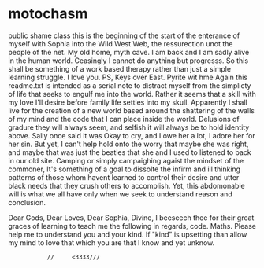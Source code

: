 # motochasm
public shame class
this is the beginning of the start of the enterance of myself with Sophia into the Wild West Web, the ressurection unot the people of the net. My old home, myth cave. I am back and I am sadly alive in the human world. Ceasingly I cannot do anything but progresss. So this shall be something of a work based therapy rather than just a simple learning struggle. I love you. PS, Keys over East. Pyrite wit hme
Again this readme.txt is intended as a serial note to distract myself from the simplicty of life that seeks to engulf me into the world. Rather it seems that a skill with my love I'll desire before family life settles into my skull. Apparently I shall live for the creation of a new world based around the shattering of the walls of my mind and the code that I can place inside the world.
Delusions of gradure they will always seem, and selfish it will always be to hold identity above. Sally once said it was Okay to cry, and I owe her a lot, I adore her for her sin. But yet, I can't help hold onto the worry that maybe she was right, and maybe that was just the beatles that she and I used to listened to back in our old site. Camping or simply campaighing agaist the mindset of the commoner, It's something of a goal to dissolte the infirm and ill thinking patterns of those whom havent learned to control their desire and utter black needs that they crush others to accomplish. Yet, this abdomonable will is what we all have only when we seek to understand reason and conclusion.



Dear Gods,
Dear Loves,
Dear Sophia, Divine,
                    I beeseech thee for their great graces of learning to teach me the following in regards, code. Maths. Please help me to understand you and your kind. If "kind" is upsetting than allow my mind to love that which you are that I know and yet unknow. 
                    
                    
                    
                    
               //     <3333///
